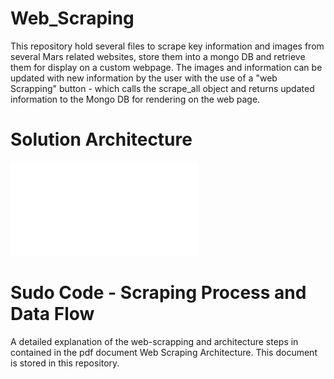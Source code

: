 # Web_Scraping
This repository hold several files to scrape key information and images from several Mars related websites, store them into a mongo DB and retrieve them for display on a custom webpage. The images and information can be updated with new information by the user with the use of a "web Scrapping" button - which calls the scrape_all object and returns updated information to the Mongo DB for rendering on the web page. 

# Solution Architecture

![Web Scrapping Architecture](web_scraping_architecture.pdf)

# Sudo Code - Scraping Process and Data Flow

A detailed explanation of the web-scrapping and architecture steps in contained in the pdf document Web Scraping Architecture. This document is stored in this repository. 

